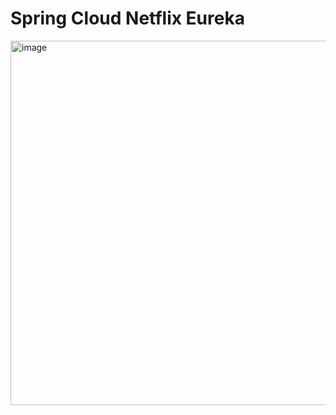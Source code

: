 Spring Cloud Netflix Eureka
===========================
<img width="583" alt="image" src="https://github.com/sig2nya/JAVA/assets/70207093/1c9d52c1-520e-4623-abf5-023fa6581f9d">
